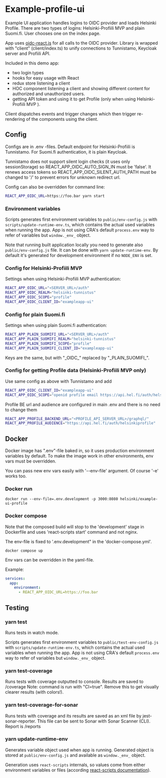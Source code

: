 # Example-profile-ui

Example UI application handles logins to OIDC provider and loads Helsinki Profile. There are two types of logins: Helsinki-Profiili MVP and plain Suomi.fi. User chooses one on the index page.

App uses [oidc-react.js](https://github.com/IdentityModel/oidc-client-js/wiki) for all calls to the OIDC provider. Library is wrapped with "client" (client/index.ts) to unify connections to Tunnistamo, Keycloak server and Profiili API.

Included in this demo app:

- two login types
- hooks for easy usage with React
- redux store listening a client
- HOC component listening a client and showing different content for authorized and unauthorized users.
- getting API token and using it to get Profile (only when using Helsinki-Profiili MVP ).

Client dispatches events and trigger changes which then trigger re-rendering of the components using the client.

## Config

Configs are in .env -files. Default endpoint for Helsinki-Profiili is Tunnistamo. For Suomi.fi authentication, it is plain Keycloak.

Tunnistamo does not support silent login checks (it uses only sessionStorage) so REACT_APP_OIDC_AUTO_SIGN_IN must be 'false'. It renews access tokens so REACT_APP_OIDC_SILENT_AUTH_PATH must be changed to '/' to prevent errors for unknown redirect url.

Config can also be overridden for command line:

```bash
REACT_APP_OIDC_URL=https://foo.bar yarn start
```

### Environment variables

Scripts generates first environment variables to `public/env-config.js` with `scripts/update-runtime-env.ts`, which contains the
actual used variables when running the app. App is not using CRA's default `process.env` way to refer of variables but
`window._env_` object.

Note that running built application locally you need to generate also `public/env-config.js` file. It can be done with
`yarn update-runtime-env`. By default it's generated for development environment if no `NODE_ENV` is set.

### Config for Helsinki-Profiili MVP

Settings when using Helsinki-Profiili MVP authentication:

```bash
REACT_APP_OIDC_URL="<SERVER_URL>/auth"
REACT_APP_OIDC_REALM="helsinki-tunnistus"
REACT_APP_OIDC_SCOPE="profile"
REACT_APP_OIDC_CLIENT_ID="exampleapp-ui"
```

### Config for plain Suomi.fi

Settings when using plain Suomi.fi authentication:

```bash
REACT_APP_PLAIN_SUOMIFI_URL="<SERVER_URL>/auth"
REACT_APP_PLAIN_SUOMIFI_REALM="helsinki-tunnistus"
REACT_APP_PLAIN_SUOMIFI_SCOPE="profile"
REACT_APP_PLAIN_SUOMIFI_CLIENT_ID="exampleapp-ui"
```

Keys are the same, but with "\_OIDC\_" replaced by "\_PLAIN_SUOMIFI\_".

### Config for getting Profile data (Helsinki-Profiili MVP only)

Use same config as above with Tunnistamo and add

```bash
REACT_APP_OIDC_CLIENT_ID="exampleapp-ui"
REACT_APP_OIDC_SCOPE="openid profile email https://api.hel.fi/auth/helsinkiprofile"
```

Profile BE url and audience are configured in main .env and there is no need to change them

```bash
REACT_APP_PROFILE_BACKEND_URL="<PROFILE_API_SERVER_URL>/graphql/"
REACT_APP_PROFILE_AUDIENCE="https://api.hel.fi/auth/helsinkiprofile"
```

## Docker

Docker image has ".env"-file baked in, so it uses production environment variables by default. To make the image work in other environments, env vars must be overridden.

You can pass new env vars easily with '--env-file' argument. Of course '-e' works too.

### Docker run

```
docker run --env-file=.env.development -p 3000:8080 helsinki/example-ui-profile
```

### Docker compose

Note that the composed build will stop to the 'development' stage in Dockerfile and uses 'react-scripts start' command and not nginx.

The env-file is fixed to '.env.development" in the 'docker-compose.yml'.

```
docker compose up
```

Env vars can be overridden in the yaml-file.

Example:

```yml
services:
  app:
    environment:
      - REACT_APP_OIDC_URL=https://foo.bar
```

## Testing

### yarn test

Runs tests in watch mode.

Scripts generates first environment variables to `public/test-env-config.js` with `scripts/update-runtime-env.ts`, which contains the
actual used variables when running the app. App is not using CRA's default `process.env` way to refer of variables but
`window._env_` object.

### yarn test-coverage

Runs tests with coverage outputted to console. Results are saved to /coverage Note: command is run with "CI=true". Remove this to get visually clearer results (with colors!).

### yarn test-coverage-for-sonar

Runs tests with coverage and its results are saved as an xml file by jest-sonar-reporter.
This file can be sent to Sonar with Sonar Scanner (CLI). Report is /reports

### yarn update-runtime-env

Generates variable object used when app is running. Generated object is stored at `public/env-config.js` and available
as `window._env_` object.

Generation uses `react-scripts` internals, so values come from either environment variables or files (according
[react-scripts documentation](https://create-react-app.dev/docs/adding-custom-environment-variables/#what-other-env-files-can-be-used)).
